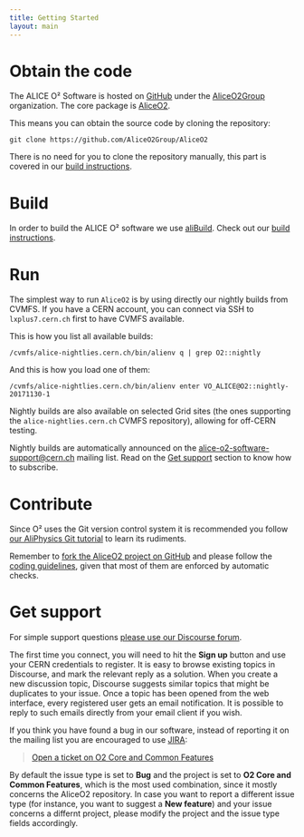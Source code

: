 ```yaml
---
title: Getting Started
layout: main
---
```


Obtain the code
===============

The ALICE O² Software is hosted on [GitHub](https://github.com) under the
[AliceO2Group](https://github.com/AliceO2Group/) organization. The core package is
[AliceO2](https://github.com/AliceO2Group/AliceO2).

This means you can obtain the source code by cloning the repository:

    git clone https://github.com/AliceO2Group/AliceO2

There is no need for you to clone the repository manually, this part is covered in our
[build instructions](#build).


Build
=====

In order to build the ALICE O² software we use [aliBuild](https://alisw.github.io/alibuild). Check
out our [build instructions](https://alice-doc.github.io/alice-analysis-tutorial/building/).


Run
===

The simplest way to run `AliceO2` is by using directly our nightly builds from CVMFS. If you have a
CERN account, you can connect via SSH to `lxplus7.cern.ch` first to have CVMFS available.

This is how you list all available builds:

    /cvmfs/alice-nightlies.cern.ch/bin/alienv q | grep O2::nightly

And this is how you load one of them:

    /cvmfs/alice-nightlies.cern.ch/bin/alienv enter VO_ALICE@O2::nightly-20171130-1

Nightly builds are also available on selected Grid sites (the ones supporting the
`alice-nightlies.cern.ch` CVMFS repository), allowing for off-CERN testing.

Nightly builds are automatically announced on the <alice-o2-software-support@cern.ch> mailing list.
Read on the [Get support](#get-support) section to know how to subscribe.


Contribute
==========

Since O² uses the Git version control system it is recommended you follow [our AliPhysics Git
tutorial](http://alisw.github.io/git-tutorial/) to learn its rudiments.

Remember to [fork the AliceO2 project on GitHub](https://github.com/AliceO2Group/AliceO2/fork) and
please follow the [coding guidelines](https://github.com/AliceO2Group/CodingGuidelines/), given that
most of them are enforced by automatic checks.


Get support
===========

For simple support questions [please use our Discourse forum](https://alice-talk.web.cern.ch/).

The first time you connect, you will need to hit the **Sign up** button and use your CERN
credentials to register. It is easy to browse existing topics in Discourse, and mark the relevant
reply as a solution. When you create a new discussion topic, Discourse suggests similar topics that
might be duplicates to your issue. Once a topic has been opened from the web interface, every
registered user gets an email notification. It is possible to reply to such emails directly from
your email client if you wish.

If you think you have found a bug in our software, instead of reporting it on the mailing list you
are encouraged to use [JIRA](https://alice.its.cern.ch):

> [Open a ticket on O2 Core and Common Features](https://alice.its.cern.ch/jira/secure/CreateIssue.jspa?pid=11201)

By default the issue type is set to **Bug** and the project is set to **O2 Core and Common
Features**, which is the most used combination, since it mostly concerns the AliceO2 repository. In
case you want to report a different issue type (for instance, you want to suggest a **New feature**)
and your issue concerns a differnt project, please modify the project and the issue type fields
accordingly.
